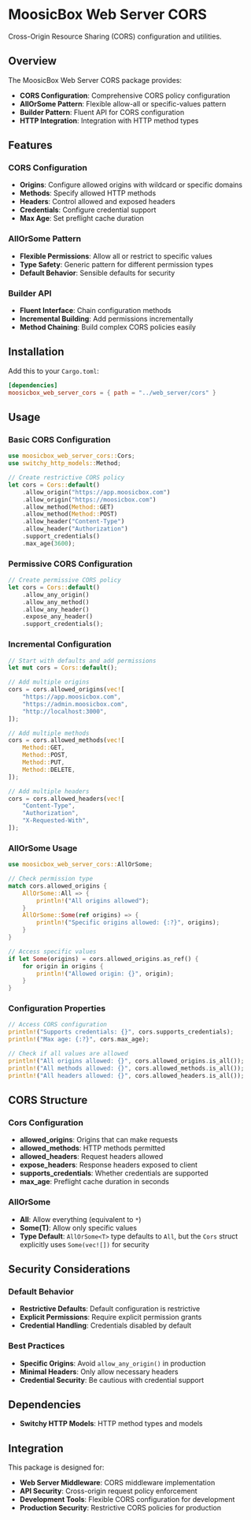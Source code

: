 # MoosicBox Web Server CORS

Cross-Origin Resource Sharing (CORS) configuration and utilities.

## Overview

The MoosicBox Web Server CORS package provides:

- **CORS Configuration**: Comprehensive CORS policy configuration
- **AllOrSome Pattern**: Flexible allow-all or specific-values pattern
- **Builder Pattern**: Fluent API for CORS configuration
- **HTTP Integration**: Integration with HTTP method types

## Features

### CORS Configuration

- **Origins**: Configure allowed origins with wildcard or specific domains
- **Methods**: Specify allowed HTTP methods
- **Headers**: Control allowed and exposed headers
- **Credentials**: Configure credential support
- **Max Age**: Set preflight cache duration

### AllOrSome Pattern

- **Flexible Permissions**: Allow all or restrict to specific values
- **Type Safety**: Generic pattern for different permission types
- **Default Behavior**: Sensible defaults for security

### Builder API

- **Fluent Interface**: Chain configuration methods
- **Incremental Building**: Add permissions incrementally
- **Method Chaining**: Build complex CORS policies easily

## Installation

Add this to your `Cargo.toml`:

```toml
[dependencies]
moosicbox_web_server_cors = { path = "../web_server/cors" }
```

## Usage

### Basic CORS Configuration

```rust
use moosicbox_web_server_cors::Cors;
use switchy_http_models::Method;

// Create restrictive CORS policy
let cors = Cors::default()
    .allow_origin("https://app.moosicbox.com")
    .allow_origin("https://moosicbox.com")
    .allow_method(Method::GET)
    .allow_method(Method::POST)
    .allow_header("Content-Type")
    .allow_header("Authorization")
    .support_credentials()
    .max_age(3600);
```

### Permissive CORS Configuration

```rust
// Create permissive CORS policy
let cors = Cors::default()
    .allow_any_origin()
    .allow_any_method()
    .allow_any_header()
    .expose_any_header()
    .support_credentials();
```

### Incremental Configuration

```rust
// Start with defaults and add permissions
let mut cors = Cors::default();

// Add multiple origins
cors = cors.allowed_origins(vec![
    "https://app.moosicbox.com",
    "https://admin.moosicbox.com",
    "http://localhost:3000",
]);

// Add multiple methods
cors = cors.allowed_methods(vec![
    Method::GET,
    Method::POST,
    Method::PUT,
    Method::DELETE,
]);

// Add multiple headers
cors = cors.allowed_headers(vec![
    "Content-Type",
    "Authorization",
    "X-Requested-With",
]);
```

### AllOrSome Usage

```rust
use moosicbox_web_server_cors::AllOrSome;

// Check permission type
match cors.allowed_origins {
    AllOrSome::All => {
        println!("All origins allowed");
    }
    AllOrSome::Some(ref origins) => {
        println!("Specific origins allowed: {:?}", origins);
    }
}

// Access specific values
if let Some(origins) = cors.allowed_origins.as_ref() {
    for origin in origins {
        println!("Allowed origin: {}", origin);
    }
}
```

### Configuration Properties

```rust
// Access CORS configuration
println!("Supports credentials: {}", cors.supports_credentials);
println!("Max age: {:?}", cors.max_age);

// Check if all values are allowed
println!("All origins allowed: {}", cors.allowed_origins.is_all());
println!("All methods allowed: {}", cors.allowed_methods.is_all());
println!("All headers allowed: {}", cors.allowed_headers.is_all());
```

## CORS Structure

### Cors Configuration

- **allowed_origins**: Origins that can make requests
- **allowed_methods**: HTTP methods permitted
- **allowed_headers**: Request headers allowed
- **expose_headers**: Response headers exposed to client
- **supports_credentials**: Whether credentials are supported
- **max_age**: Preflight cache duration in seconds

### AllOrSome<T>

- **All**: Allow everything (equivalent to `*`)
- **Some(T)**: Allow only specific values
- **Type Default**: `AllOrSome<T>` type defaults to `All`, but the `Cors` struct explicitly uses `Some(vec![])` for security

## Security Considerations

### Default Behavior

- **Restrictive Defaults**: Default configuration is restrictive
- **Explicit Permissions**: Require explicit permission grants
- **Credential Handling**: Credentials disabled by default

### Best Practices

- **Specific Origins**: Avoid `allow_any_origin()` in production
- **Minimal Headers**: Only allow necessary headers
- **Credential Security**: Be cautious with credential support

## Dependencies

- **Switchy HTTP Models**: HTTP method types and models

## Integration

This package is designed for:

- **Web Server Middleware**: CORS middleware implementation
- **API Security**: Cross-origin request policy enforcement
- **Development Tools**: Flexible CORS configuration for development
- **Production Security**: Restrictive CORS policies for production
